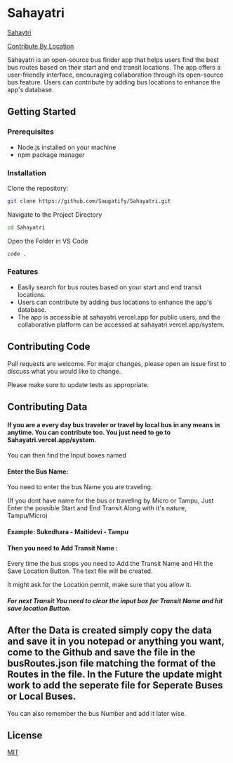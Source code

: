 # Sahayatri
[Sahaytri](https://sahayatri.vercel.app/)

[Contribute By Location](https://sahayatri.vercel.app/)

Sahayatri is an open-source bus finder app that helps users find the best bus routes based on their start and end transit locations. The app offers a user-friendly interface, encouraging collaboration through its open-source bus feature. Users can contribute by adding bus locations to enhance the app's database.

## Getting Started
### Prerequisites
* Node.js installed on your machine
* npm package manager

### Installation

Clone the repository:

```bash
git clone https://github.com/Saugatify/Sahayatri.git

```
Navigate to the Project Directory
```bash
cd Sahayatri
```
Open the Folder in VS Code

```bash
code .
```


### Features
* Easily search for bus routes based on your start and end transit locations.
* Users can contribute by adding bus locations to enhance the app's database.
* The app is accessible at sahayatri.vercel.app for public users, and the collaborative platform can be accessed at sahayatri.vercel.app/system.

## Contributing Code

Pull requests are welcome. For major changes, please open an issue first
to discuss what you would like to change.

Please make sure to update tests as appropriate.

## Contributing Data

#### If you are a every day bus traveler or travel by local bus in any means in anytime. You can contribute too. You just need to go to Sahayatri.vercel.app/system.

You can then find the Input boxes named
#### Enter the Bus Name: 
You need to enter the bus Name you are traveling. 

(If you dont have name for the bus or traveling by Micro or Tampu, Just Enter the possible Start and End Transit Along with it's nature, Tampu/Micro)

#### Example: Sukedhara - Maitidevi - Tampu

#### Then you need to Add Transit Name :

Every time the bus stops you need to Add the Transit Name and Hit the Save Location Button. The text file will be created.

It might ask for the Location permit, make sure that you allow it.

#### ___For next Transit You need to clear the input box for Transit Name and hit save location Button.___

## After the Data is created simply copy the data and save it in you notepad or anything you want, come to the Github and save the file in the busRoutes.json file matching the format of the Routes in the file. In the Future the update might work to add the seperate file for Seperate Buses or Local Buses.


You can also remember the bus Number and add it later wise.


## License

[MIT](https://choosealicense.com/licenses/mit/)
